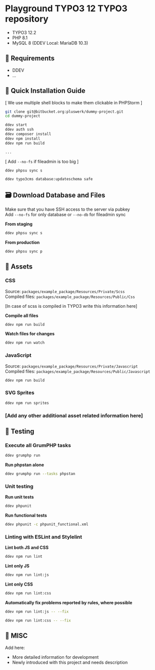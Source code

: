 # Playground TYPO3 12 TYPO3 repository

- TYPO3 12.2
- PHP 8.1
- MySQL 8 (DDEV Local: MariaDB 10.3)

## 🔧 Requirements

* DDEV
* ...

## 🚀 Quick Installation Guide

[ We use multiple shell blocks to make them clickable in PHPStorm ]
```bash
git clone git@bitbucket.org:pluswerk/dummy-project.git
cd dummy-project
```

```bash
ddev start
ddev auth ssh
ddev composer install
ddev npm install
ddev npm run build

...
```

[ Add `--no-fs` if fileadmin is too big ]
```bash
ddev phpsu sync s
```

```bash
ddev typo3cms database:updateschema safe
```

## 🗃️ Download Database and Files

Make sure that you have SSH access to the server via pubkey   
Add `--no-fs` for only database or `--no-db` for fileadmin sync

**From staging**
```bash
ddev phpsu sync s
```

**From production**
```bash
ddev phpsu sync p
```

## 🍱 Assets

### CSS

Source: `packages/example_package/Resources/Private/Scss`   
Compiled files: `packages/example_package/Resources/Public/Css`

[In case of scss is compiled in TYPO3 write this information here]

**Compile all files**
```bash
ddev npm run build
```

**Watch files for changes**
```bash
ddev npm run watch
```

### JavaScript

Source: `packages/example_package/Resources/Private/Javascript`   
Compiled files: `packages/example_package/Resources/Public/Javascript`

```bash
ddev npm run build
```

### SVG Sprites

```bash
ddev npm run sprites
```

### [Add any other additional asset related information here]

## 🧪 Testing

### Execute all GrumPHP tasks

```bash
ddev grumphp run 
```

**Run phpstan alone**
```bash
ddev grumphp run --tasks phpstan
```

### Unit testing

**Run unit tests**
```bash
ddev phpunit
```

**Run functional tests**
```bash
ddev phpunit -c phpunit_functional.xml
```

### Linting with ESLint and Stylelint

**Lint both JS and CSS**
```bash
ddev npm run lint
```

**Lint only JS**
```bash
ddev npm run lint:js
```

**Lint only CSS**
```bash
ddev npm run lint:css
```

**Automatically fix problems reported by rules, where possible**
```bash
ddev npm run lint:js -- --fix
```

```bash
ddev npm run lint:css -- --fix
```

## 📝 MISC

Add here:
* More detailed information for development
* Newly introduced with this project and needs description
